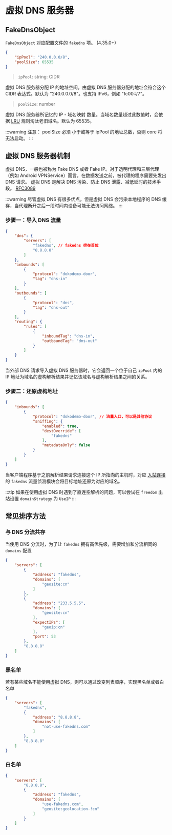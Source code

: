 # 虚拟 DNS 服务器

## FakeDnsObject

`FakeDnsObject` 对应配置文件的 `fakedns` 项。 (4.35.0+)

```json
{
    "ipPool": "240.0.0.0/8",
    "poolSize": 65535
}
```

> `ipPool`: string: CIDR

虚拟 DNS 服务器分配 IP 的地址空间。由虚拟 DNS 服务器分配的地址会符合这个 CIDR 表达式。默认为 "240.0.0.0/8"。也支持 IPv6，例如 "fc00::/7"。

> `poolSize`: number

虚拟 DNS 服务器所记忆的 IP - 域名映射 数量。当域名数量超过此数值时，会依据 [LRU](https://en.wikipedia.org/wiki/Cache_replacement_policies#Least_recently_used_(LRU)) 规则淘汰老旧域名。默认为 65535。

:::warning
注意： poolSize 必须 小于或等于 ipPool 的地址总数，否则 core 将无法启动。
:::

## 虚拟 DNS 服务器机制

虚拟 DNS，一般也被称为 Fake DNS 或者 Fake IP。对于透明代理和三层代理（例如 Android VPNService）而言，在数据发送之前，被代理的程序需要先发出 DNS 请求。
虚拟 DNS 是解决 DNS 污染、防止 DNS 泄露、减低延时的技术手段。 [RFC3089](https://tools.ietf.org/html/rfc3089)

:::warning
尽管虚拟 DNS 有很多优点，但是虚拟 DNS 会污染本地程序的 DNS 缓存，当代理断开之后一段时间内设备可能无法访问网络。
:::

### 步骤一：导入 DNS 流量

```json
{
    "dns": {
        "servers": [
            "fakedns", // fakedns 排在首位
            "8.8.8.8"
        ]
    },
    "inbounds": [
        {
            "protocol": "dokodemo-door",
            "tag": "dns-in"
        }
    ],
    "outbounds": [
        {
            "protocol": "dns",
            "tag": "dns-out"
        }
    ],
    "routing": {
        "rules": [
            {
                "inboundTag": "dns-in",
                "outboundTag": "dns-out"
            }
        ]
    }
}
```

当外部 DNS 请求导入虚拟 DNS 服务器时，它会返回一个位于自己 `ipPool` 内的 IP 地址为域名的虚构解析结果并记忆该域名与虚构解析结果之间的关系。

### 步骤二：还原虚构地址

```json
{
    "inbounds": [
        {
            "protocol": "dokodemo-door", // 流量入口，可以是其他协议
            "sniffing": {
                "enabled": true,
                "destOverride": [
                    "fakedns"
                ],
                "metadataOnly": false
            }
        }
    ]
}
```

当客户端程序基于之前解析结果请求连接这个 IP 所指向的主机时，对应 [入站连接](inbounds.md) 的 `fakedns` 流量侦测模块会将目标地址还原为对应的域名。

:::tip
如果在使用虚拟 DNS 时遇到了直连空解析的问题，可以尝试在 `freedom` 出站设置 `domainStrategy` 为 `UseIP`
:::

## 常见排序方法

### 与 DNS 分流共存

当使用 DNS 分流时，为了让 `fakedns` 拥有高优先级，需要增加和分流相同的 `domains` 配置

```json
{
    "servers": [
        {
            "address": "fakedns",
            "domains": [
                "geosite:cn"
            ]
        },
        {
            "address": "233.5.5.5",
            "domains": [
                "geosite:cn"
            ],
            "expectIPs": [
                "geoip:cn"
            ],
            "port": 53
        },
        "8.8.8.8"
    ]
}
```

### 黑名单

若有某些域名不能使用虚拟 DNS，则可以通过改变列表顺序，实现黑名单或者白名单

```json
{
    "servers": [
        "fakedns",
        {
            "address": "8.8.8.8",
            "domains": [
                "not-use-fakedns.com"
            ]
        },
        "8.8.8.8"
    ]
}
```

### 白名单

```json
{
    "servers": [
        "8.8.8.8",
        {
            "address": "fakedns",
            "domains": [
                "use-fakedns.com",
                "geosite:geolocation-!cn"
            ]
        }
    ]
}
```
